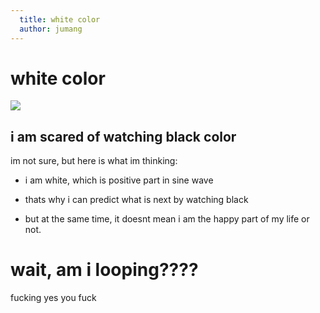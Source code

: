 ```yaml
---
  title: white color
  author: jumang
---
```


# white color

![](https://i.imgur.com/P1bkmUW.gif)

## i am scared of watching black color

im not sure, but here is what im thinking: 

- i am white, which is positive part in sine wave

- thats why i can predict what is next by watching black

- but at the same time, it doesnt mean i am the happy part of my life or not.

# wait, am i looping????

fucking yes you fuck